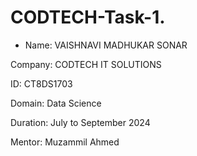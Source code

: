 # CODTECH-Task-1.
* Name: VAISHNAVI MADHUKAR SONAR

Company: CODTECH IT SOLUTIONS

ID: CT8DS1703

Domain: Data Science

Duration: July to September 2024

Mentor: Muzammil Ahmed


